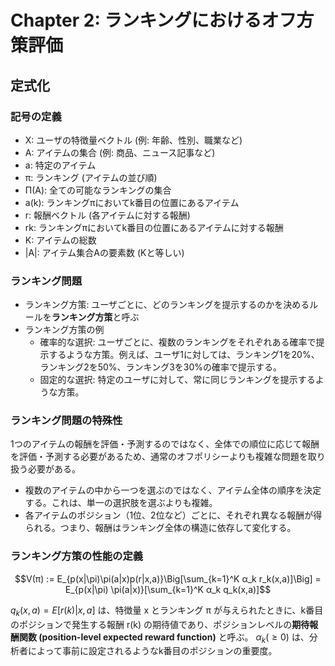 # Chapter 2: ランキングにおけるオフ方策評価
## 定式化

### 記号の定義
- X: ユーザの特徴量ベクトル (例: 年齢、性別、職業など)
- A: アイテムの集合 (例: 商品、ニュース記事など)
- a: 特定のアイテム
- π: ランキング (アイテムの並び順)
- Π(A): 全ての可能なランキングの集合
- a(k): ランキングπにおいてk番目の位置にあるアイテム
- r: 報酬ベクトル (各アイテムに対する報酬)
- rk: ランキングπにおいてk番目の位置にあるアイテムに対する報酬
- K: アイテムの総数
- |A|: アイテム集合Aの要素数 (Kと等しい)

### ランキング問題
- ランキング方策: ユーザごとに、どのランキングを提示するのかを決めるルールを**ランキング方策**と呼ぶ
- ランキング方策の例
    - 確率的な選択: ユーザごとに、複数のランキングをそれぞれある確率で提示するような方策。例えば、ユーザ1に対しては、ランキング1を20%、ランキング2を50%、ランキング3を30%の確率で提示する。
    - 固定的な選択: 特定のユーザに対して、常に同じランキングを提示するような方策。

### ランキング問題の特殊性
1つのアイテムの報酬を評価・予測するのではなく、全体での順位に応じて報酬を評価・予測する必要があるため、通常のオフポリシーよりも複雑な問題を取り扱う必要がある。
- 複数のアイテムの中から一つを選ぶのではなく、アイテム全体の順序を決定する。これは、単一の選択肢を選ぶよりも複雑。
- 各アイテムのポジション（1位、2位など）ごとに、それぞれ異なる報酬が得られる。つまり、報酬はランキング全体の構造に依存して変化する。

### ランキング方策の性能の定義

```math
V(π) := E_{p(x|\pi)\pi(a|x)p(r|x,a)}\Big[\sum_{k=1}^K α_k r_k(x,a)]\Big] = E_{p(x|\pi) \pi(a|x)}[\sum_{k=1}^K α_k q_k(x,a)]
```

$q_k(x,a) = E[r(k)|x,a]$ は、特徴量 x とランキング π が与えられたときに、k番目のポジションで発生する報酬 r(k) の期待値であり、ポジションレベルの**期待報酬関数 (position-level expected reward function)** と呼ぶ。
$α_k (≥ 0)$ は、分析者によって事前に設定されるようなk番目のポジションの重要度。